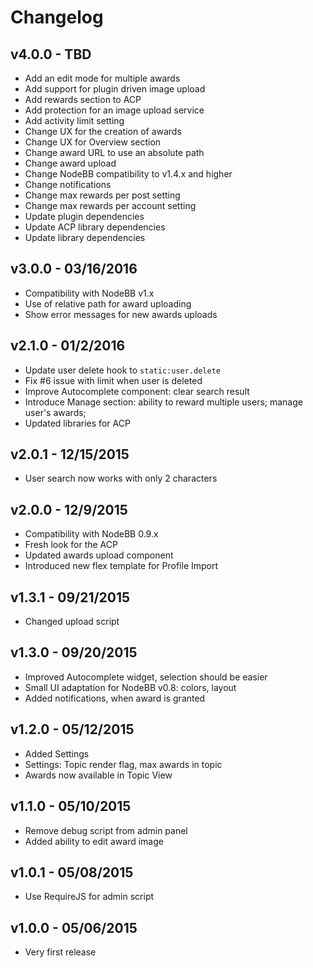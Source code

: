 # Changelog

## v4.0.0 - TBD

- Add an edit mode for multiple awards
- Add support for plugin driven image upload
- Add rewards section to ACP
- Add protection for an image upload service
- Add activity limit setting
- Change UX for the creation of awards
- Change UX for Overview section
- Change award URL to use an absolute path
- Change award upload
- Change NodeBB compatibility to v1.4.x and higher
- Change notifications
- Change max rewards per post setting
- Change max rewards per account setting
- Update plugin dependencies
- Update ACP library dependencies
- Update library dependencies

## v3.0.0 - 03/16/2016

- Compatibility with NodeBB v1.x
- Use of relative path for award uploading
- Show error messages for new awards uploads

## v2.1.0 - 01/2/2016

- Update user delete hook to `static:user.delete`
- Fix #6 issue with limit when user is deleted
- Improve Autocomplete component: clear search result
- Introduce Manage section: ability to reward multiple users; manage user's awards;
- Updated libraries for ACP

## v2.0.1 - 12/15/2015

- User search now works with only 2 characters

## v2.0.0 - 12/9/2015

- Compatibility with NodeBB 0.9.x
- Fresh look for the ACP
- Updated awards upload component
- Introduced new flex template for Profile Import

## v1.3.1 - 09/21/2015

- Changed upload script

## v1.3.0 - 09/20/2015

- Improved Autocomplete widget, selection should be easier
- Small UI adaptation for NodeBB v0.8: colors, layout
- Added notifications, when award is granted

## v1.2.0 - 05/12/2015

- Added Settings
- Settings: Topic render flag, max awards in topic
- Awards now available in Topic View

## v1.1.0 - 05/10/2015

- Remove debug script from admin panel
- Added ability to edit award image

## v1.0.1 - 05/08/2015

- Use RequireJS for admin script

## v1.0.0 - 05/06/2015

- Very first release